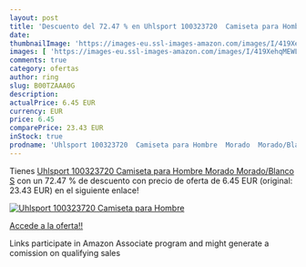 ```yaml
---
layout: post
title: 'Descuento del 72.47 % en Uhlsport 100323720  Camiseta para Hombre'
date: 
thumbnailImage: 'https://images-eu.ssl-images-amazon.com/images/I/419XehqMEWL._SL200_.jpg'
images: [ 'https://images-eu.ssl-images-amazon.com/images/I/419XehqMEWL._SL200_.jpg' ]
comments: true
category: ofertas
author: ring
slug: B00TZAAA0G
description:
actualPrice: 6.45 EUR
currency: EUR
price: 6.45
comparePrice: 23.43 EUR
inStock: true
prodname: 'Uhlsport 100323720  Camiseta para Hombre  Morado  Morado/Blanco   S'
---
```


Tienes [Uhlsport 100323720  Camiseta para Hombre  Morado  Morado/Blanco   S](https://www.amazon.es/dp/B00TZAAA0G/?tag=tolees-21) con un 72.47 % de descuento con precio de oferta de 6.45 EUR (original: 23.43 EUR) en el siguiente enlace!

[![Uhlsport 100323720  Camiseta para Hombre](https://images-eu.ssl-images-amazon.com/images/I/419XehqMEWL._SL200_.jpg)](https://www.amazon.es/dp/B00TZAAA0G/?tag=tolees-21)

[Accede a la oferta!!](https://www.amazon.es/dp/B00TZAAA0G/?tag=tolees-21)

Links participate in Amazon Associate program and might generate a comission on qualifying sales


